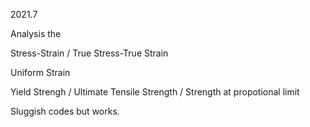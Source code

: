 2021.7

Analysis the 

Stress-Strain / True Stress-True Strain

Uniform Strain

Yield Strengh / Ultimate Tensile Strength / Strength at propotional limit

Sluggish codes but works.
